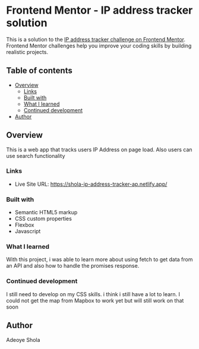# Frontend Mentor - IP address tracker solution

This is a solution to the [IP address tracker challenge on Frontend Mentor](https://www.frontendmentor.io/challenges/ip-address-tracker-I8-0yYAH0). Frontend Mentor challenges help you improve your coding skills by building realistic projects.

## Table of contents

- [Overview](#overview)
  - [Links](#links)
  - [Built with](#built-with)
  - [What I learned](#what-i-learned)
  - [Continued development](#continued-development)
- [Author](#author)

## Overview

This is a web app that tracks users IP Address on page load. Also users can use search functionality

### Links

- Live Site URL: https://shola-ip-address-tracker-ap.netlify.app/

### Built with

- Semantic HTML5 markup
- CSS custom properties
- Flexbox
- Javascript

### What I learned

With this project, i was able to learn more about using fetch to get data from an API and also how to handle the promises response.

### Continued development

I still need to develop on my CSS skills. i think i still have a lot to learn. I could not get the map from Mapbox to work yet but will still work on that soon

## Author

Adeoye Shola
